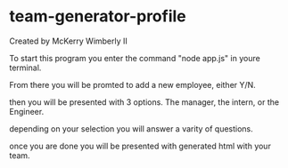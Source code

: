 # team-generator-profile

Created by McKerry Wimberly II

To start this program you enter the command "node app.js" in youre terminal.

From there you will be promted to add a new employee, either Y/N.

then you will be presented with 3 options. The manager, the intern, or the Engineer.

depending on your selection you will answer a varity of questions.

once you are done you will be presented with generated html with your team.
